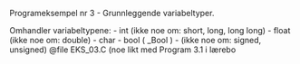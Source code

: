   Programeksempel nr 3 - Grunnleggende variabeltyper.

  Omhandler variabeltypene:
    - int        (ikke noe om:  short,  long,  long long)
    - float      (ikke noe om:  double)
    - char
    - bool ( _Bool )
    -            (ikke noe om:  signed,  unsigned)
  @file     EKS_03.C    (noe likt med Program 3.1 i lærebo